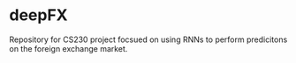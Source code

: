 # deepFX

Repository for CS230 project focsued on using RNNs to perform predicitons on the foreign exchange market.

